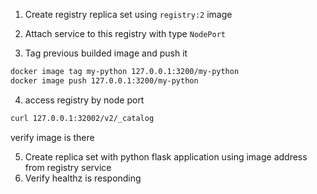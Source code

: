 
1. Create registry replica set using `registry:2` image
2. Attach service to this registry with type `NodePort`

3. Tag previous builded image and push it

```sh
docker image tag my-python 127.0.0.1:3200/my-python
docker image push 127.0.0.1:3200/my-python
```

4. access registry by node port

```sh
curl 127.0.0.1:32002/v2/_catalog
```
verify image is there

5. Create replica set with python flask application using image address from registry service
6. Verify healthz is responding